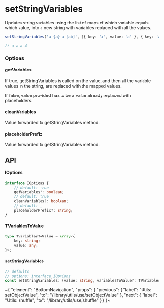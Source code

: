 
# setStringVariables

Updates string variables using the list of maps of which variable equals which value, into a new string with variables replaced with all the values.

```ts
setStringVariables('a {a} a [ab]', [{ key: 'a', value: 'a' }, { key: 'ab', value: 4 }]);

// a a a 4
```

### Options

#### getVariables

If true, getStringVariables is called on the value, and then all the variable values in the string, are replaced with the mapped values.

If false, value provided has to be a value already replaced with placeholders.

#### cleanVariables

Value forwarded to getStringVariables method.

#### placeholderPrefix

Value forwarded to getStringVariables method.


## API

#### IOptions

```ts
interface IOptions {
    // default: true
    getVariables?: boolean;
    // default: true
    cleanVariables?: boolean;
    // default: _
    placeholderPrefix?: string;
}
```

#### TVariablesToValue

```ts
type TVariablesToValue = Array<{
    key: string;
    value: any;
}>;
```

#### setStringVariables

```ts
// defaults
// options: interface IOptions
const setStringVariables: (value: string, variablesToValue?: TVariablesToValue, options_?: IOptions) => string;
```


~{
  "element": "BottomNavigation",
  "props": {
    "previous": {
      "label": "Utils: setObjectValue",
      "to": "/library/utils/use/setObjectValue"
    },
    "next": {
      "label": "Utils: shuffle",
      "to": "/library/utils/use/shuffle"
    }
  }
}~
